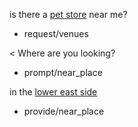 is there a [pet store](type) near me?
* request/venues

< Where are you looking?
* prompt/near_place

in the [lower east side](location/place)
* provide/near_place
